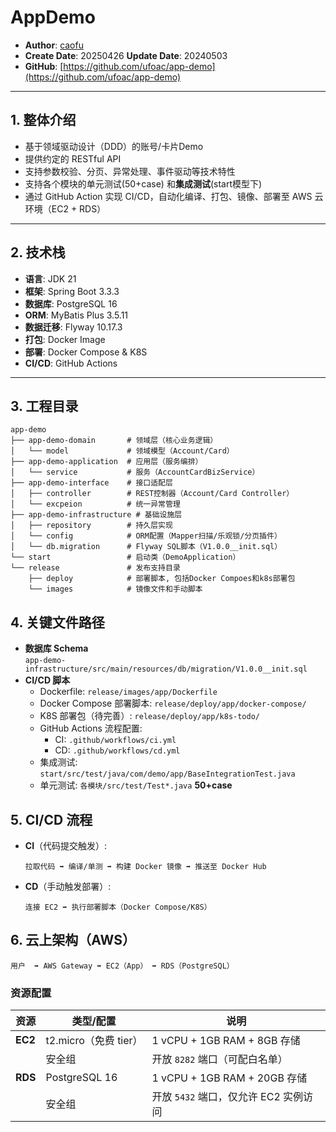 # AppDemo
- **Author**: [caofu](https://github.com/ufoac)  
- **Create Date**: 20250426 **Update Date**: 20240503
- **GitHub**: [https://github.com/ufoac/app-demo](https://github.com/ufoac/app-demo)

---

## 1. 整体介绍
- 基于领域驱动设计（DDD）的账号/卡片Demo
- 提供约定的 RESTful API
- 支持参数校验、分页、异常处理、事件驱动等技术特性
- 支持各个模块的单元测试(50+case) 和**集成测试**(start模型下)
- 通过 GitHub Action 实现 CI/CD，自动化编译、打包、镜像、部署至 AWS 云环境（EC2 + RDS）

---

## 2. 技术栈
- **语言**: JDK 21
- **框架**: Spring Boot 3.3.3
- **数据库**: PostgreSQL 16
- **ORM**: MyBatis Plus 3.5.11
- **数据迁移**: Flyway 10.17.3
- **打包**: Docker Image
- **部署**: Docker Compose & K8S
- **CI/CD**: GitHub Actions

---

## 3. 工程目录
```plaintext
app-demo  
├── app-demo-domain       # 领域层（核心业务逻辑）  
│   └── model             # 领域模型（Account/Card）  
├── app-demo-application  # 应用层（服务编排）  
│   └── service           # 服务（AccountCardBizService）  
├── app-demo-interface    # 接口适配层  
│   ├── controller        # REST控制器（Account/Card Controller）  
│   └── excpeion          # 统一异常管理  
├── app-demo-infrastructure # 基础设施层  
│   ├── repository        # 持久层实现  
│   └── config            # ORM配置（Mapper扫描/乐观锁/分页插件）  
│   └── db.migration      # Flyway SQL脚本（V1.0.0__init.sql）  
└── start                 # 启动类（DemoApplication）
└── release               # 发布支持目录
    ├── deploy            # 部署脚本, 包括Docker Compoes和k8s部署包  
    └── images            # 镜像文件和手动脚本 
```

## 4. 关键文件路径
- **数据库 Schema**  
  `app-demo-infrastructure/src/main/resources/db/migration/V1.0.0__init.sql`
- **CI/CD 脚本**
    - Dockerfile: `release/images/app/Dockerfile`
    - Docker Compose 部署脚本: `release/deploy/app/docker-compose/`
    - K8S 部署包（待完善）: `release/deploy/app/k8s-todo/`
    - GitHub Actions 流程配置:
        - CI: `.github/workflows/ci.yml`
        - CD: `.github/workflows/cd.yml`
    - 集成测试: `start/src/test/java/com/demo/app/BaseIntegrationTest.java`
    - 单元测试: `各模块/src/test/Test*.java` **50+case**
## 5. CI/CD 流程
  - **CI**（代码提交触发）:
    ```plaintext
    拉取代码 ➡ 编译/单测 ➡ 构建 Docker 镜像 ➡ 推送至 Docker Hub  
    ```  
- **CD**（手动触发部署）:
  ```plaintext
  连接 EC2 ➡ 执行部署脚本（Docker Compose/K8S）  
  ```

## 6. 云上架构（AWS）
```plaintext
用户  ➡ AWS Gateway ➡ EC2（App） ➡ RDS（PostgreSQL）
```
### 资源配置
| 资源   | 类型/配置              | 说明                          |
|--------|------------------------|-------------------------------|
| **EC2** | t2.micro（免费 tier）  | 1 vCPU + 1GB RAM + 8GB 存储   |
|        | 安全组                 | 开放 `8282` 端口（可配白名单） |
| **RDS** | PostgreSQL 16          | 1 vCPU + 1GB RAM + 20GB 存储  |
|        | 安全组                 | 开放 `5432` 端口，仅允许 EC2 实例访问 |
